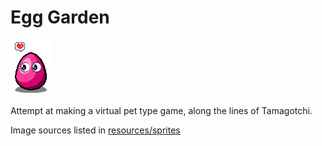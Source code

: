# Egg Garden

![Example Egg](https://raw.githubusercontent.com/lucymhdavies/egg-game/master/egg-example.png)

Attempt at making a virtual pet type game, along the lines of Tamagotchi.

Image sources listed in [resources/sprites](resources/sprites)
